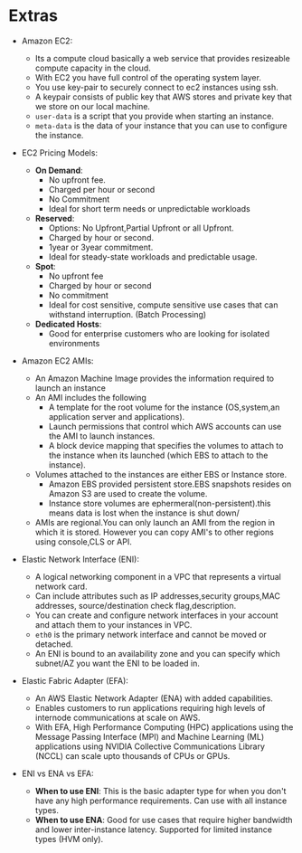 # Extras

- Amazon EC2:
    + Its a compute cloud basically a web service that provides resizeable compute capacity in the cloud.
    + With EC2 you have full control of the operating system layer.
    + You use key-pair to securely connect to ec2 instances using ssh.
    + A keypair consists of public key that AWS stores and private key that we store on our local machine.
    + `user-data` is a script that you provide when starting an instance.
    + `meta-data` is the data of your instance that you can use to configure the instance.

- EC2 Pricing Models:
    + **On Demand**:
        * No upfront fee.
        * Charged per hour or second
        * No Commitment
        * Ideal for short term needs or unpredictable workloads
    + **Reserved**:
        * Options: No Upfront,Partial Upfront or all Upfront.
        * Charged by hour or second.
        * 1year or 3year commitment.
        * Ideal for steady-state workloads and predictable usage.
    + **Spot**:
        * No upfront fee
        * Charged by hour or second
        * No commitment
        * Ideal for cost sensitive, compute sensitive use cases that can withstand interruption. (Batch Processing)
    + **Dedicated Hosts**:
        * Good for enterprise customers who are looking for isolated environments

- Amazon EC2 AMIs:
    + An Amazon Machine Image provides the information required to launch an instance
    + An AMI includes the following
        * A template for the root volume for the instance (OS,system,an application server and applications).
        * Launch permissions that control which AWS accounts can use the AMI to launch instances.
        * A block device mapping that specifies the volumes to attach to the instance when its launched (which EBS to attach to the instance).
    + Volumes attached to the instances are either EBS or Instance store.
        * Amazon EBS provided persistent store.EBS snapshots resides on Amazon S3 are used to create the volume.
        *  Instance store volumes are ephermeral(non-persistent).this means data is lost when the instance is shut down/
    + AMIs are regional.You can only launch an AMI from the region in which it is stored. However you can copy AMI's to other regions using console,CLS or API.

- Elastic Network Interface (ENI):
    + A logical networking component in a VPC that represents a virtual network card.
    + Can include attributes such as IP addresses,security groups,MAC addresses, source/destination check flag,description.
    + You can create and configure network interfaces in your account and attach them to your instances in VPC.
    + `eth0` is the primary network interface and cannot be moved or detached.
    + An ENI is bound to an availability zone and you can specify which subnet/AZ you want the ENI to be loaded in.

- Elastic Fabric Adapter (EFA):
    + An AWS Elastic Network Adapter (ENA) with added capabilities.
    + Enables customers to run applications requiring high levels of internode communications at scale on AWS.
    + With EFA, High Performance Computing (HPC) applications using the Message Passing Interface (MPI) and Machine Learning (ML) applications using NVIDIA Collective Communications Library (NCCL) can scale upto thousands of CPUs or GPUs.

- ENI vs ENA vs EFA:
    + **When to use ENI**: This is the basic adapter type for when you don't have any high performance requirements. Can use with all instance types.
    + **When to use ENA**: Good for use cases that require higher bandwidth and lower inter-instance latency. Supported for limited instance types (HVM only).